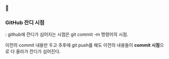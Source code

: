 ### :seedling:

### GitHub 잔디 시점

 : github에 잔디가 심어지는 시점은 git commit -m 명령어의 시점.

이전의 commit 내용만 두고 추후에 git push를 해도 이전의 내용들이 **commit 시점**으로 다 올라가 잔디가 심어진다.

